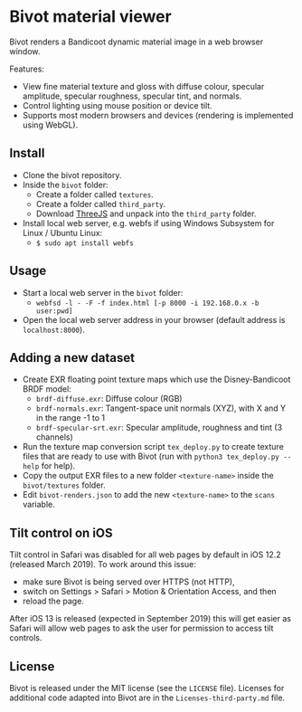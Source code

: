 # Bivot material viewer

Bivot renders a Bandicoot dynamic material image in a web browser window.

Features:
* View fine material texture and gloss with diffuse colour, specular amplitude, specular roughness, specular tint, and normals.
* Control lighting using mouse position or device tilt.
* Supports most modern browsers and devices (rendering is implemented using WebGL).

## Install

* Clone the bivot repository.
* Inside the `bivot` folder:
  * Create a folder called `textures`.
  * Create a folder called `third_party`.
  * Download [ThreeJS](http://threejs.org) and unpack into the `third_party` folder.
* Install local web server, e.g. webfs if using Windows Subsystem for Linux / Ubuntu Linux:
  * `$ sudo apt install webfs`

## Usage

* Start a local web server in the `bivot` folder:
  * `webfsd -l - -F -f index.html [-p 8000 -i 192.168.0.x -b user:pwd]`
* Open the local web server address in your browser (default address is `localhost:8000`).

## Adding a new dataset

* Create EXR floating point texture maps which use the Disney-Bandicoot BRDF
  model:
  * `brdf-diffuse.exr`: Diffuse colour (RGB)
  * `brdf-normals.exr`: Tangent-space unit normals (XYZ), with X and Y in the range -1 to 1
  * `brdf-specular-srt.exr`: Specular amplitude, roughness and tint (3 channels)
* Run the texture map conversion script `tex_deploy.py` to create texture files that are ready to use with
  Bivot (run with `python3 tex_deploy.py --help` for help).
* Copy the output EXR files to a new folder `<texture-name>` inside the `bivot/textures` folder.
* Edit `bivot-renders.json` to add the new `<texture-name>` to the `scans` variable.

## Tilt control on iOS

Tilt control in Safari was disabled for all web pages by default in iOS 12.2 (released March 2019). To work
around this issue:
* make sure Bivot is being served over HTTPS (not HTTP),
* switch on Settings > Safari > Motion & Orientation Access, and then
* reload the page.

After iOS 13 is released (expected in September 2019) this will get easier as Safari will allow web pages to
ask the user for permission to access tilt controls.

## License

Bivot is released under the MIT license (see the `LICENSE` file). Licenses for additional code adapted into
Bivot are in the `Licenses-third-party.md` file.